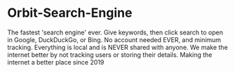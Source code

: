 # Orbit-Search-Engine
The fastest 'search engine' ever. Give keywords, then click search to open in Google, DuckDuckGo, or Bing. No account needed EVER, and minimum tracking. Everything is local and is NEVER shared with anyone. We make the internet better by not tracking users or storing their details. Making the internet a better place since 2019

